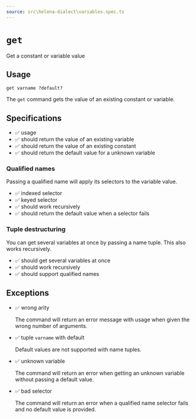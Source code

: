 ```yaml
---
source: src\helena-dialect\variables.spec.ts
---
```

# <a id="get"></a>`get`

Get a constant or variable value

## Usage

```lna
get varname ?default?
```

The `get` command gets the value of an existing constant or variable.


## <a id="get-specifications"></a>Specifications

- ✅ usage
- ✅ should return the value of an existing variable
- ✅ should return the value of an existing constant
- ✅ should return the default value for a unknown variable

### <a id="get-specifications-qualified-names"></a>Qualified names

Passing a qualified name will apply its selectors to the variable
value.

- ✅ indexed selector
- ✅ keyed selector
- ✅ should work recursively
- ✅ should return the default value when a selector fails

### <a id="get-specifications-tuple-destructuring"></a>Tuple destructuring

You can get several variables at once by passing a name tuple. This
also works recursively.

- ✅ should get several variables at once
- ✅ should work recursively
- ✅ should support qualified names

## <a id="get-exceptions"></a>Exceptions

- ✅ wrong arity

  The command will return an error message with usage when given the
  wrong number of arguments.

- ✅ tuple `varname` with default

  Default values are not supported with name tuples.

- ✅ unknown variable

  The command will return an error when getting an unknown variable
  without passing a default value.

- ✅ bad selector

  The command will return an error when a qualified name selector fails
  and no default value is provided.



